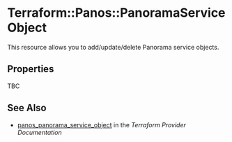 # Terraform::Panos::PanoramaServiceObject

This resource allows you to add/update/delete Panorama service objects.

## Properties

TBC

## See Also

* [panos_panorama_service_object](https://www.terraform.io/docs/providers/panos/r/panorama_service_object.html) in the _Terraform Provider Documentation_